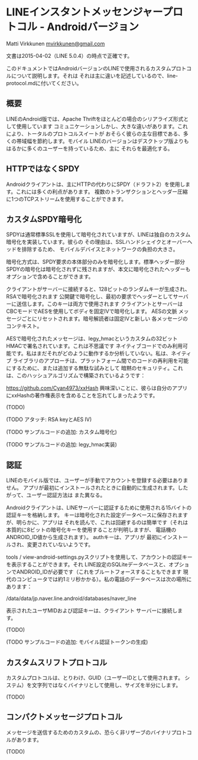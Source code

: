 LINEインスタントメッセンジャープロトコル -  Androidバージョン
=================================================

Matti Virkkunen <mvirkkunen@gmail.com>

文書は2015-04-02（LINE 5.0.4）の時点で正確です。

このドキュメントではAndroidバージョンのLINEで使用されるカスタムプロトコルについて説明します。それは
それは主に違いを記述しているので、line-protocol.mdに付いてください。

概要
--------

LINEのAndroid版では、Apache Thriftをほとんどの場合のシリアライズ形式として使用しています
コミュニケーションしかし、大きな違いがあります。これにより、トータルのプロトコルスイートが
おそらく彼らの主な目標である、多くの帯域幅を節約します。モバイル
LINEのバージョンはデスクトップ版よりもはるかに多くのユーザーを持っているため、主に
それらを最適化する。

HTTPではなくSPDY
--------------------

Androidクライアントは、主にHTTPの代わりにSPDY（ドラフト2）を使用します。これには多くの利点があります。
複数のトランザクションとヘッダー圧縮に1つのTCPストリームを使用することができます。

カスタムSPDY暗号化
----------------------

SPDYは通常標準SSLを使用して暗号化されていますが、LINEは独自のカスタム暗号化を実装しています。彼らの
その理由は、SSLハンドシェイクとオーバーヘッドを排除するため、
モバイルデバイスとネットワークの負担の大きさ。

暗号化方式は、SPDY要求の本体部分のみを暗号化します。標準ヘッダー部分
SPDYの暗号化は暗号化されずに残されますが、本文に暗号化されたヘッダーもオプションで含めることができます。

クライアントがサーバーに接続すると、128ビットのランダムキーが生成され、RSAで暗号化されます
公開鍵で暗号化し、最初の要求でヘッダーとしてサーバーに送信します。このキーは両方で使用されます
クライアントとサーバーはCBCモードでAESを使用してボディを固定IVで暗号化します。 AESの文脈
メッセージごとにリセットされます。暗号解読者は固定IVと新しい
各メッセージのコンテキスト。

AESで暗号化されたメッセージは、legy_hmacというカスタムの32ビットHMACで署名されています。これは不思議です
ネイティブコードでのみ利用可能です。私はまだそれがどのように動作するか分析していない。私は、ネイティブ
ライブラリのアプローチは、プラットフォーム間でのコードの再利用を可能にするために、または追加する無駄な試みとして
暗黙のセキュリティ。これは、このハッシュアルゴリズムで構築されているようです：

https://github.com/Cyan4973/xxHash
興味深いことに、彼らは自分のアプリにxxHashの著作権表示を含めることを忘れてしまったようです。

(TODO)

(TODO アタッチ: RSA keyとAES IV)

(TODO サンプルコードの追加: カスタム暗号化)

(TODO サンプルコードの追加: legy_hmac実装)

認証
--------------
LINEのモバイル版では、ユーザーが手動でアカウントを登録する必要はありません。
アプリが最初にインストールされたときに自動的に生成されます。したがって、ユーザー認証方法は
また異なる。

Androidクライアントは、LINEサーバーに認証するために使用される15バイトの認証キーを格納します。
キーは暗号化された設定データベースに保存されますが、明らかに、アプリは
それを読んで、これは回避するのは簡単です（それは本質的に8ビットの暗号化キーを使用することが判明しますが、
電話機のANDROID_ID値から生成されます）。 authキーは、アプリが
最初にインストールされ、変更されていないようです。

tools / view-android-settings.pyスクリプトを使用して、アカウントの認証キーを表示することができます。それ
LINE設定のSQLiteデータベースと、オプションでANDROID_IDが必要です（これをブルートフォースすることもできます
現代のコンピュータでは約1ミリ秒かかる）。私の電話のデータベースは次の場所にあります：


/data/data/jp.naver.line.android/databases/naver_line

表示されたユーザMIDおよび認証キーは、クライアント
サーバーに接続します。

(TODO)

(TODO サンプルコードの追加: モバイル認証トークンの生成)

カスタムスリフトプロトコル
----------------------

カスタムプロトコルは、とりわけ、GUID（ユーザーIDとして使用されます。
システム）を文字列ではなくバイナリとして使用し、サイズを半分にします。

(TODO)

コンパクトメッセージプロトコル
------------------------
メッセージを送信するためのカスタムの、恐らく非リザーブのバイナリプロトコルがあります。

(TODO)
